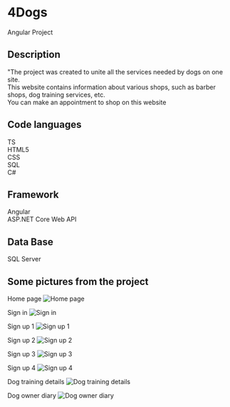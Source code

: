 # 4Dogs 
Angular Project

Description
-------------------------------------------------------------------------------
"The project was created to unite all the services needed by dogs on one site.<br/>
This website contains information about various shops, such as barber shops, dog training services, etc.<br/>
You can make an appointment to shop on this website<br/>

Code languages
----------------------------------------------------------------------------------
TS <br/>
HTML5 <br/>
CSS <br/>
SQL <br/>
C# <br/>

Framework
-------------------------------------------------------------------------------
Angular <br/>
ASP.NET Core Web API <br/>

Data Base
-----------------------------------------------------------------------------------
SQL Server <br/>

Some pictures from the project
---------------------------------------------------------------------------------
Home page
![Home page](https://github.com/Rotempper/4Dogs/assets/73877783/17109b78-b0f6-4173-b65f-21c3888db821) <br/>

Sign in 
![Sign in](https://github.com/Rotempper/4Dogs/assets/73877783/47d20a26-ac30-4cb9-adce-2486f1735c1b) <br/>

Sign up 1
![Sign up 1](https://github.com/Rotempper/4Dogs/assets/73877783/08dc5908-d2e9-40d6-a9a0-8602ada83a33) <br/>

Sign up 2
![Sign up 2](https://github.com/Rotempper/4Dogs/assets/73877783/5a93efbd-a03e-47a5-98f8-c18a80f6709f) <br/>

Sign up 3
![Sign up 3](https://github.com/Rotempper/4Dogs/assets/73877783/2410822b-40a0-40bf-b0a8-af3b88278da4) <br/>

Sign up 4
![Sign up 4](https://github.com/Rotempper/4Dogs/assets/73877783/8c70d272-2afd-4bc5-b10b-cbe37c126335) <br/>

Dog training details
![Dog training details](https://github.com/Rotempper/4Dogs/assets/73877783/96eb5eb3-b62a-4856-b81a-bcc560202c14) <br/>

Dog owner diary
![Dog owner diary](https://github.com/Rotempper/4Dogs/assets/73877783/cf513e47-8b13-470d-91b8-d49119e3f1fb) <br/>

